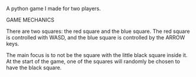 A python game I made for two players. 

GAME MECHANICS

There are two squares: the red square and the blue square. The red square is controlled with WASD, and the blue square is controlled by the ARROW keys.

The main focus is to not be the square with the little black square inside it. 
At the start of the game, one of the squares will randomly be chosen to have the black square. 

